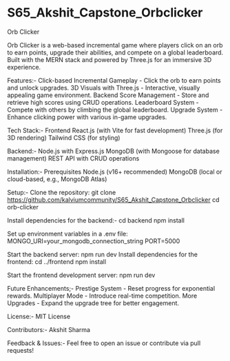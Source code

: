 # S65_Akshit_Capstone_Orbclicker
Orb Clicker

Orb Clicker is a web-based incremental game where players click on an orb to earn points, upgrade their abilities, and compete on a global leaderboard. Built with the MERN stack and powered by Three.js for an immersive 3D experience.

Features:-
    Click-based Incremental Gameplay - Click the orb to earn points and unlock upgrades.
    3D Visuals with Three.js - Interactive, visually appealing game environment.
    Backend Score Management - Store and retrieve high scores using CRUD operations.
    Leaderboard System - Compete with others by climbing the global leaderboard.
    Upgrade System - Enhance clicking power with various in-game upgrades.

Tech Stack:-
    Frontend
    React.js (with Vite for fast development)
    Three.js (for 3D rendering)
    Tailwind CSS (for styling)

Backend:-
    Node.js with Express.js
    MongoDB (with Mongoose for database management)
    REST API with CRUD operations

Installation:-
    Prerequisites
    Node.js (v16+ recommended)
    MongoDB (local or cloud-based, e.g., MongoDB Atlas)

Setup:-
    Clone the repository:
    git clone https://github.com/kalviumcommunity/S65_Akshit_Capstone_Orbclicker
    cd orb-clicker

Install dependencies for the backend:-
    cd backend
    npm install

Set up environment variables in a .env file:
    MONGO_URI=your_mongodb_connection_string
    PORT=5000

Start the backend server:
    npm run dev
    Install dependencies for the frontend:
    cd ../frontend
    npm install

Start the frontend development server:
    npm run dev


Future Enhancements;-
    Prestige System - Reset progress for exponential rewards.
    Multiplayer Mode - Introduce real-time competition.
    More Upgrades - Expand the upgrade tree for better engagement.

License:-
    MIT License

Contributors:-
    Akshit Sharma

Feedback & Issues:-
    Feel free to open an issue or contribute via pull requests!